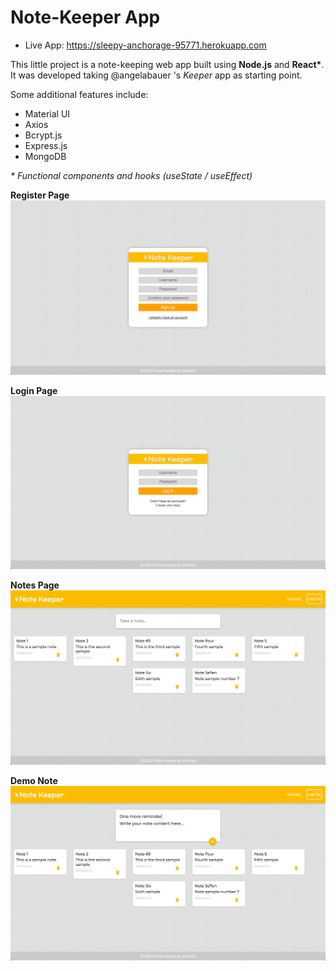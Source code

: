 # Note-Keeper App  
  
* Live App: https://sleepy-anchorage-95771.herokuapp.com  
  
This little project is a note-keeping web app built using __Node.js__ and __React\*__.  
It was developed taking @angelabauer 's _Keeper_ app as starting point.    
  
Some additional features include:  
* Material UI  
* Axios  
* Bcrypt.js  
* Express.js  
* MongoDB  
  
_\* Functional components and hooks (useState / useEffect)_  
  
__Register Page__  
![Register page](/screenshots/register_page.png)  
  
__Login Page__  
![Login page](/screenshots/login_page.png)  
  
__Notes Page__  
![Notes page](/screenshots/notes_page.png)  
  
__Demo Note__  
![Demo note](/screenshots/demo_note.png)  
  
